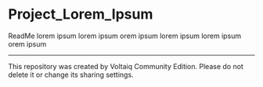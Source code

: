 # Project_Lorem_Ipsum

ReadMe lorem ipsum lorem ipsum orem ipsum lorem ipsum lorem ipsum orem ipsum

---

This repository was created by Voltaiq Community Edition. Please do not delete it or change its
sharing settings.
